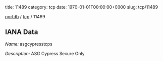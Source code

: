 title: 11489
category: tcp
date: 1970-01-01T00:00:00+0000
slug: tcp/11489

[portdb](/) / [tcp](/category/tcp.html) / 11489


## IANA Data

_Name:_ asgcypresstcps

_Description:_ ASG Cypress Secure Only

